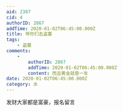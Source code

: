 ```yaml
---
aid: 2387
cid: 4
authorID: 2867
addTime: 2020-01-02T06:45:00.000Z
title: 带你们去盗墓
tags:
    - 盗墓
comments:
    -
        authorID: 2867
        addTime: 2020-01-02T06:45:00.000Z
        content: 而且黄金就是一车
date: 2020-01-02T06:45:00.000Z
category: 水
---
```


发财大家都是富豪，报名留言
